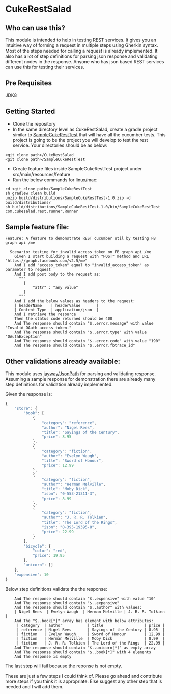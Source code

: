 # CukeRestSalad

## Who can use this?
This module is intended to help in testing REST services. It gives you an intuitive way of forming a request in multiple steps using Gherkin syntax. Most of the steps needed for calling a request is already implemented. It also has a lot of step definitions for parsing json response and validating different nodes in the response.
Anyone who has json based REST services can use this for testing their services.

## Pre Requisites
JDK8

## Getting Started

- Clone the repository
- In the same directory level as CukeRestSalad, create a gradle project similar to [SampleCukeRestTest](https://github.com/bharathcp/SampleCukeRestTest) that will have all the cucumber tests. This project is going to be the project you will develop to test the rest service. Your directories should be as below:
```shell
<git clone path>/CukeRestSalad
<git clone path>/SampleCukeRestTest
```
- Create feature files inside SampleCukeRestTest project under src/main/resources/feature
- Run the below commands for linux/mac:
```shell
cd <git clone path>/SampleCukeRestTest
sh gradlew clean build
unzip build/distributions/SampleCukeRestTest-1.0.zip -d build/distributions/
sh build/distributions/SampleCukeRestTest-1.0/bin/SampleCukeRestTest com.cukesalad.rest.runner.Runner
```

## Sample feature file:
```gherkin
Feature: A feature to demonstrate REST cucumber util by testing FB graph api /me

  Scenario: testing for invalid access token on FB graph api /me
    Given I start building a request with "POST" method and URL "https://graph.facebook.com/v2.5/me"
    And I add "access_token" equal to "invalid_access_token" as parameter to request
    And I add post body to the request as:
      """
      	{
      		"attr" : "any value"
      	}
      """
    And I add the below values as headers to the request:
    | headerName    | headerValue       |
    | Content-Type  | application/json  |
    And I retrieve the resource
    Then the status code returned should be 400
    And The response should contain "$..error.message" with value "Invalid OAuth access token."
    And The response should contain "$..error.type" with value "OAuthException"
    And The response should contain "$..error.code" with value "190"
    And The response should contain "$..error.fbtrace_id"

```

## Other validations already available:
This module uses [jayway/JsonPath](https://github.com/jayway/JsonPath) for parsing and validating response. Assuming a sample response for demonstration there are already many step definitions for validation already implemented.

Given the response is:
```javascript
{
    "store": {
        "book": [
            {
                "category": "reference",
                "author": "Nigel Rees",
                "title": "Sayings of the Century",
                "price": 8.95
            },
            {
                "category": "fiction",
                "author": "Evelyn Waugh",
                "title": "Sword of Honour",
                "price": 12.99
            },
            {
                "category": "fiction",
                "author": "Herman Melville",
                "title": "Moby Dick",
                "isbn": "0-553-21311-3",
                "price": 8.99
            },
            {
                "category": "fiction",
                "author": "J. R. R. Tolkien",
                "title": "The Lord of the Rings",
                "isbn": "0-395-19395-8",
                "price": 22.99
            }
        ],
        "bicycle": {
            "color": "red",
            "price": 19.95
        },
        "unicorn": []
    },
    "expensive": 10
}
```
Below step definitions validate the the response:
```gherkin
    And The response should contain "$..expensive" with value "10"
    And The response should contain "$..expensive"
    And The response should contain "$..author" with values:
    | Nigel Rees  | Evelyn Waugh  | Herman Melville | J. R. R. Tolkien  |
    And The "$..book[*]" array has element with below attributes:
     | category  | author           | title                  | price |
     | reference | Nigel Rees       | Sayings of the Century | 8.95  | 
     | fiction   | Evelyn Waugh     | Sword of Honour        | 12.99 | 
     | fiction   | Herman Melville  | Moby Dick              | 8.99  | 
     | fiction   | J. R. R. Tolkien | The Lord of the Rings  | 22.99 | 
    And The response should contain "$..unicorn[*]" as empty array
    And The response should contain "$..book[*]" with 4 elements
    And The response is empty 
```
The last step will fail because the reponse is not empty.

These are just a few steps I could think of. Please go ahead and contribute more steps if you think it is appropriate. Else suggest any other step that is needed and I will add them.

